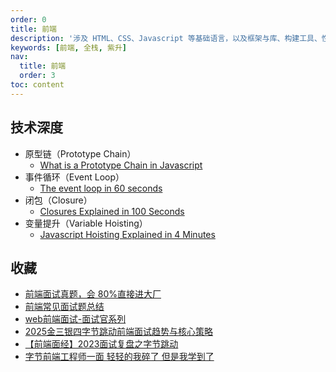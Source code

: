 ```yaml
---
order: 0
title: 前端
description: '涉及 HTML、CSS、Javascript 等基础语言，以及框架与库、构建工具、性能优化等相关知识。'
keywords: [前端, 全栈, 紫升]
nav:
  title: 前端
  order: 3
toc: content
---
```


## 技术深度

- 原型链（Prototype Chain）
  - [What is a Prototype Chain in Javascript](/english/what-is-a-prototype-chain-in-java-script)
- 事件循环（Event Loop）
  - [The event loop in 60 seconds](/english/the-event-loop-in-60-seconds)
- 闭包（Closure）
  - [Closures Explained in 100 Seconds](/english/closures-explained-in-100-seconds)
- 变量提升（Variable Hoisting）
  - [Javascript Hoisting Explained in 4 Minutes](/english/javascript-hoisting-explained-in-4-minutes)

## 收藏

- [前端面试真题，会 80%直接进大厂](https://bytedance.larkoffice.com/base/app8Ok6k9qafpMkgyRbfgxeEnet?table=tblEnSV2PNAajtWE&view=vewJHSwJVd)
- [前端常见面试题总结](https://q.shanyue.tech/fe)
- [web前端面试-面试官系列](https://vue3js.cn/interview/)
- [2025金三银四字节跳动前端面试趋势与核心策略](https://juejin.cn/post/7490739439661498431)
- [【前端面经】2023面试复盘之字节跳动](https://juejin.cn/post/7298218459795734582)
- [字节前端工程师一面 轻轻的我碎了 但是我学到了](https://juejin.cn/post/7450822537560358931)
